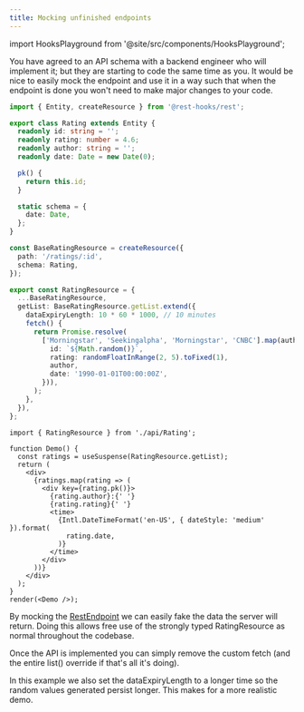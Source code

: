 ```yaml
---
title: Mocking unfinished endpoints
---
```


import HooksPlayground from '@site/src/components/HooksPlayground';

You have agreed to an API schema with a backend engineer who will implement it;
but they are starting to code the same time as you. It would be nice to easily
mock the endpoint and use it in a way such that when the endpoint is done
you won't need to make major changes to your code.

<HooksPlayground>

```typescript title="api/Rating.ts"
import { Entity, createResource } from '@rest-hooks/rest';

export class Rating extends Entity {
  readonly id: string = '';
  readonly rating: number = 4.6;
  readonly author: string = '';
  readonly date: Date = new Date(0);

  pk() {
    return this.id;
  }

  static schema = {
    date: Date,
  };
}

const BaseRatingResource = createResource({
  path: '/ratings/:id',
  schema: Rating,
});

export const RatingResource = {
  ...BaseRatingResource,
  getList: BaseRatingResource.getList.extend({
    dataExpiryLength: 10 * 60 * 1000, // 10 minutes
    fetch() {
      return Promise.resolve(
        ['Morningstar', 'Seekingalpha', 'Morningstar', 'CNBC'].map(author => ({
          id: `${Math.random()}`,
          rating: randomFloatInRange(2, 5).toFixed(1),
          author,
          date: '1990-01-01T00:00:00Z',
        })),
      );
    },
  }),
};
```

```tsx title="Demo.tsx" collapsed
import { RatingResource } from './api/Rating';

function Demo() {
  const ratings = useSuspense(RatingResource.getList);
  return (
    <div>
      {ratings.map(rating => (
        <div key={rating.pk()}>
          {rating.author}:{' '}
          {rating.rating}{' '}
          <time>
            {Intl.DateTimeFormat('en-US', { dateStyle: 'medium' }).format(
              rating.date,
            )}
          </time>
        </div>
      ))}
    </div>
  );
}
render(<Demo />);
```

</HooksPlayground>

By mocking the
[RestEndpoint](../api/RestEndpoint.md) we can easily fake the data the server will return. Doing
this allows free use of the strongly typed RatingResource as normal throughout the codebase.

Once the API is implemented you can simply remove the custom fetch (and the entire list()
override if that's all it's doing).

In this example we also set the dataExpiryLength to a longer time so the random values generated
persist longer. This makes for a more realistic demo.
